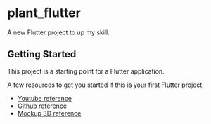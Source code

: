 # plant_flutter

A new Flutter project to up my skill.

## Getting Started

This project is a starting point for a Flutter application.

A few resources to get you started if this is your first Flutter project:

- [Youtube reference](https://www.youtube.com/watch?v=LN668OAUrK4)
- [Github reference](https://github.com/abuanwar072/Plant-App-Flutter-UI)
- [Mockup 3D reference](https://rotato.app/?status=accepted&expires=1660840578&p_sid=37270&p_aid=118691&p_link=1440&p_tok=4889ab5c-fb08-4fec-b138-d4150d16b4b5)
